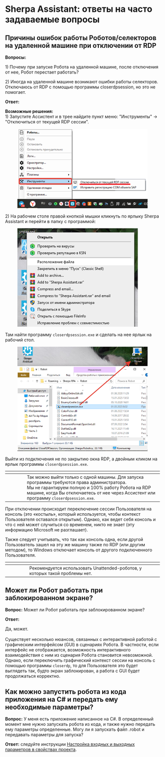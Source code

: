 # Sherpa Assistant: ответы на часто задаваемые вопросы

## Причины ошибок работы Роботов/селекторов на удаленной машине при отключении от RDP

**Вопросы:**

1\) Почему при запуске Робота на удаленной машине, после отключения от нее, Робот перестает работать?

2\) Иногда на удаленной машине возникают ошибки работы селекторов. Отключаюсь от RDP с помощью программы closerdpsession, но это не помогает.

**Ответ:**&#x20;

**Возможные решения:**\
1\) Запустите Ассистент и в трее найдите пункт меню: "Инструменты" -> "Отключиться от текущей RDP сессии".

<figure><img src="../.gitbook/assets/2025-03-20_16-41-19.png" alt=""><figcaption></figcaption></figure>

2\) На рабочем столе правой кнопкой мышки кликнуть по ярлыку Sherpa Assistant и перейти в папку с программой:

<figure><img src="../.gitbook/assets/изображение (3) (1) (1) (1) (1) (1) (1) (1) (1) (1) (1) (1) (1) (1) (1) (1) (1) (1) (1) (1) (1) (1).png" alt=""><figcaption></figcaption></figure>

Там найти программу `closerdpsession.exe` и сделать на нее ярлык на рабочий стол.&#x20;

<figure><img src="../.gitbook/assets/изображение (4) (1) (1) (1) (1) (1) (1) (1) (1) (1) (1) (1) (1) (1) (1) (1).png" alt=""><figcaption></figcaption></figure>

Выйти из подключения не по закрытию окна RDP, а двойным кликом на ярлык программы `closerdpsession.exe`.

<table data-header-hidden><thead><tr><th width="50"></th><th></th></tr></thead><tbody><tr><td><img src="https://lh7-rt.googleusercontent.com/docsz/AD_4nXeQen14pdiop7RJrYpYOTl9yVKOcPICJ8fH6vRAXjNOh66NSp4wWFFSiy4nQlvs9wkmXPItas_gGsxzuu5J1ypxbhXdUyKiAk1jCPfIv6UdaKCIPWVvaWuVpXSB7o2i6WdUVMacsg?key=Xplr0gVoyx3tqpkkXjZLx1lq" alt="" data-size="line"></td><td>Так можно выйти только с одной машины. Для запуска программы требуются права администратора.<br>Мы не гарантируем полную и 100% работу Робота на RDP машине, когда Вы отключаетесь от нее через Ассистент или программу <code>closerdpsession.exe</code>.</td></tr></tbody></table>

При отключении происходит переключение сессии Пользователя на консоль (это «костыль», который используется, чтобы контекст Пользователя оставался открытым). Однако, как ведет себя консоль и что с ней может случиться со временем, никто не знает (эту информацию Microsoft не разглашает).

Также следует учитывать, что так как консоль одна, если другой Пользователь зашел на эту же машину также по RDP (или другим методом), то Windows отключает консоль от другого подключенного Пользователя.

<table data-header-hidden><thead><tr><th width="58"></th><th></th></tr></thead><tbody><tr><td><img src="https://lh7-rt.googleusercontent.com/docsz/AD_4nXeQen14pdiop7RJrYpYOTl9yVKOcPICJ8fH6vRAXjNOh66NSp4wWFFSiy4nQlvs9wkmXPItas_gGsxzuu5J1ypxbhXdUyKiAk1jCPfIv6UdaKCIPWVvaWuVpXSB7o2i6WdUVMacsg?key=Xplr0gVoyx3tqpkkXjZLx1lq" alt="" data-size="line"></td><td>Рекомендуется использовать Unattended-роботов, у которых такой проблемы нет.</td></tr></tbody></table>

## Может ли Робот работать при заблокированном экране?

**Вопрос:** Может ли Робот работать при заблокированном экране?

**Ответ:**&#x20;

Да, может.\
\
Существует несколько нюансов, связанных с интерактивной работой с графическим интерфейсом (GUI) в сценариях Робота. В частности, если интерфейс не отображается, возможность интерактивного взаимодействия с ним из сценария Робота становится невозможной. Однако, если переключить графический контекст сессии на консоль с помощью программы `closerdp`, то для Пользователя это будет выглядеть так, будто экран заблокирован, а работа с GUI будет продолжаться корректно.

## Как можно запустить робота из кода приложения на C# и передать ему необходимые параметры?

**Вопрос:** У меня есть приложение написанное на C#. В определенный момент мне нужно запускать робота из кода, и также нужно передать ему параметры определенные.  Могу ли я запускать файл .robot и передавать параметры для запуска?&#x20;

**Ответ:** следуйте инструкции [Настройка входных и выходных параметров в свойствах проекта](../sherpa-designer/sherpa-designer-otvety-na-chasto-zadavaemye-voprosy/nastroika-vkhodnykh-i-vykhodnykh-parametrov-v-svoistvakh-proekta.md).
